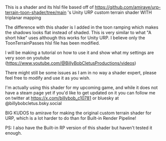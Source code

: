 This is a shader and its hlsl file based off of https://github.com/amirave/urp-terrain-toon-shader/tree/main 's Unity URP custom terrain shader WITH triplanar mapping


The difference with this shader is I added in the toon ramping which makes the shadows looks flat instead of shaded. 
This is very similar to what "A short hike" uses although this works for Unity URP. 
I believe only the ToonTerrainPasses hlsl file has been modified.

I will be making a tutorial on how to use it and show what my settings are very soon on youtube (https://www.youtube.com/@BillyBobCletusProductions/videos)

There might still be some issues as I am in no way a shader expert, please feel free to modify and use it as you wish. 

I'm actually using this shader for my upcoming game, and while it does not have a steam page yet if you'd like to get updated on it you can follow me on twitter at https://x.com/billybob_c10781 or bluesky at @billybobcletus.bsky.social


BIG KUDOS to amirave for making the original custom terrain shader for URP, which is a lot harder to do than for Built-in Render Pipeline!



PS: I also have the Built-in RP version of this shader but haven't tested it enough. 

